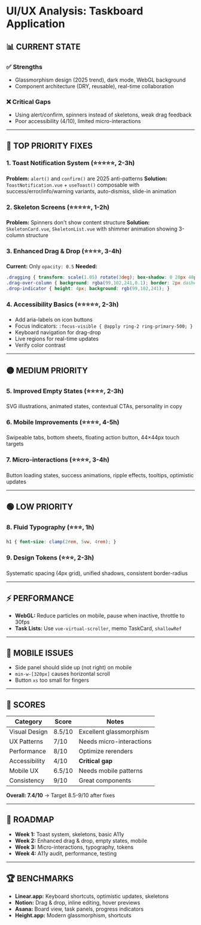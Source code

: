 # UI/UX Analysis: Taskboard Application

## 📊 CURRENT STATE

### ✅ Strengths
- Glassmorphism design (2025 trend), dark mode, WebGL background
- Component architecture (DRY, reusable), real-time collaboration

### ❌ Critical Gaps
- Using alert/confirm, spinners instead of skeletons, weak drag feedback
- Poor accessibility (4/10), limited micro-interactions

---

## 🔴 TOP PRIORITY FIXES

### 1. Toast Notification System (⭐⭐⭐⭐⭐, 2-3h)
**Problem:** `alert()` and `confirm()` are 2025 anti-patterns
**Solution:** `ToastNotification.vue` + `useToast()` composable with success/error/info/warning variants, auto-dismiss, slide-in animation

### 2. Skeleton Screens (⭐⭐⭐⭐⭐, 1-2h)
**Problem:** Spinners don't show content structure
**Solution:** `SkeletonCard.vue`, `SkeletonList.vue` with shimmer animation showing 3-column structure

### 3. Enhanced Drag & Drop (⭐⭐⭐⭐, 3-4h)
**Current:** Only `opacity: 0.5`
**Needed:**
```css
.dragging { transform: scale(1.05) rotate(3deg); box-shadow: 0 20px 40px rgba(0,0,0,0.3); }
.drag-over-column { background: rgba(99,102,241,0.1); border: 2px dashed rgb(99,102,241); }
.drop-indicator { height: 4px; background: rgb(99,102,241); }
```

### 4. Accessibility Basics (⭐⭐⭐⭐⭐, 2-3h)
- Add aria-labels on icon buttons
- Focus indicators: `:focus-visible { @apply ring-2 ring-primary-500; }`
- Keyboard navigation for drag-drop
- Live regions for real-time updates
- Verify color contrast

---

## 🟡 MEDIUM PRIORITY

### 5. Improved Empty States (⭐⭐⭐⭐, 2-3h)
SVG illustrations, animated states, contextual CTAs, personality in copy

### 6. Mobile Improvements (⭐⭐⭐⭐, 4-5h)
Swipeable tabs, bottom sheets, floating action button, 44×44px touch targets

### 7. Micro-interactions (⭐⭐⭐⭐, 3-4h)
Button loading states, success animations, ripple effects, tooltips, optimistic updates

---

## 🟢 LOW PRIORITY

### 8. Fluid Typography (⭐⭐⭐, 1h)
```css
h1 { font-size: clamp(2rem, 5vw, 4rem); }
```

### 9. Design Tokens (⭐⭐⭐, 2-3h)
Systematic spacing (4px grid), unified shadows, consistent border-radius

---

## ⚡ PERFORMANCE

- **WebGL:** Reduce particles on mobile, pause when inactive, throttle to 30fps
- **Task Lists:** Use `vue-virtual-scroller`, memo TaskCard, `shallowRef`

---

## 📱 MOBILE ISSUES

- Side panel should slide up (not right) on mobile
- `min-w-[320px]` causes horizontal scroll
- Button `xs` too small for fingers

---

## 🎯 SCORES

| Category | Score | Notes |
|----------|-------|-------|
| Visual Design | 8.5/10 | Excellent glassmorphism |
| UX Patterns | 7/10 | Needs micro-interactions |
| Performance | 8/10 | Optimize rerenders |
| Accessibility | 4/10 | **Critical gap** |
| Mobile UX | 6.5/10 | Needs mobile patterns |
| Consistency | 9/10 | Great components |

**Overall: 7.4/10** → Target 8.5-9/10 after fixes

---

## 🚀 ROADMAP

- **Week 1:** Toast system, skeletons, basic A11y
- **Week 2:** Enhanced drag & drop, empty states, mobile
- **Week 3:** Micro-interactions, typography, tokens
- **Week 4:** A11y audit, performance, testing

---

## 🏆 BENCHMARKS

- **Linear.app:** Keyboard shortcuts, optimistic updates, skeletons
- **Notion:** Drag & drop, inline editing, hover previews
- **Asana:** Board view, task panels, progress indicators
- **Height.app:** Modern glassmorphism, shortcuts
